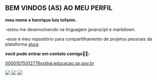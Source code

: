 ## BEM VINDOS (AS) AO MEU PERFIL

**meu nome e henrique luis tofanin.**

-estou me desenvolvendo na linguagem javarscipt e markdown.

-esse é meu repositório para compartilhamento de projetos pessoais da plataforma [alura](https://cursos.alura.com.br)


**você pode entrar em contato comigo🐱‍👤:**

00001075012776xs@al.educacao.sp.gov.br

![](https://media1.tenor.com/m/AapKRNOpG6cAAAAC/ohno-meme-monkey-ohno.gif)
![](https://media1.tenor.com/m/1QnNXgdc_HUAAAAC/im-out-we-out.gif)
![](https://media.tenor.com/_TQcegphP7MAAAAM/boom-bomb.gif)
